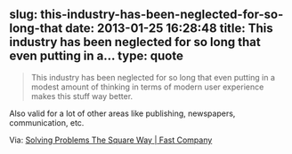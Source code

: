 slug: this-industry-has-been-neglected-for-so-long-that
date: 2013-01-25 16:28:48
title: This industry has been neglected for so long that even putting in a...
type: quote
---

> This industry has been neglected for so long that even putting in a modest amount of thinking in terms of modern user experience makes this stuff way better.

Also valid for a lot of other areas like publishing, newspapers, communication, etc.

 Via: [Solving Problems The Square Way | Fast Company](http://www.fastcompany.com/3004037/solving-problems-square-way)
